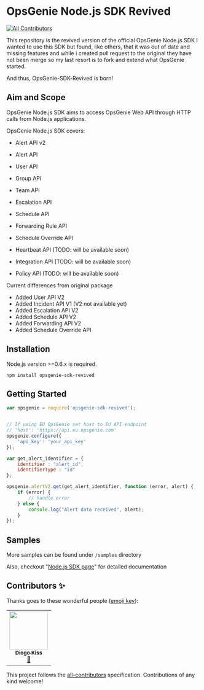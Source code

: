 # OpsGenie Node.js SDK Revived
<!-- ALL-CONTRIBUTORS-BADGE:START - Do not remove or modify this section -->
[![All Contributors](https://img.shields.io/badge/all_contributors-1-orange.svg?style=flat-square)](#contributors-)
<!-- ALL-CONTRIBUTORS-BADGE:END -->

This repository is the revived version of the official OpsGenie Node.js SDK
I wanted to use this SDK but found, like others, that it was out of date and missing features and while i created pull request to the original they have not been merge so my last resort is to fork and extend what OpsGenie started.

And thus, OpsGenie-SDK-Revived is born!


## Aim and Scope

OpsGenie Node.js SDK aims to access OpsGenie Web API through HTTP calls from Node.js applications.

OpsGenie Node.js SDK covers:

* Alert API v2
* Alert API 
* User API
* Group API
* Team API
* Escalation API
* Schedule API
* Forwarding Rule API
* Schedule Override API 


* Heartbeat API (TODO: will be available soon)
* Integration API (TODO: will be available soon)
* Policy API (TODO: will be available soon)

Current differences from original package
* Added User API V2
* Added Incident API V1 (V2 not available yet)
* Added Escalation API V2
* Added Schedule API V2
* Added Forwarding API V2
* Added Schedule Override API

## Installation
Node.js version >=0.6.x is required.

`npm install opsgenie-sdk-revived`

## Getting Started

```js
var opsgenie = require('opsgenie-sdk-revived');


// If using EU OpsGenie set host to EU API endpoint
// 'host': 'https://api.eu.opsgenie.com'
opsgenie.configure({
    'api_key': 'your_api_key'
});
```

```js
var get_alert_identifier = {
    identifier : "alert_id",
    identifierType : "id"
};

opsgenie.alertV2.get(get_alert_identifier, function (error, alert) {
    if (error) {
        // handle error
    } else {
        console.log("Alert data received", alert);
    }
});
```
## Samples

More samples can be found under `/samples` directory

Also, checkout "[Node.js SDK page](https://www.opsgenie.com/docs/api-and-client-libraries/opsgenie-nodejs-api)" for detailed documentation

## Contributors ✨

Thanks goes to these wonderful people ([emoji key](https://allcontributors.org/docs/en/emoji-key)):

<!-- ALL-CONTRIBUTORS-LIST:START - Do not remove or modify this section -->
<!-- prettier-ignore-start -->
<!-- markdownlint-disable -->
<table>
  <tr>
    <td align="center"><a href="https://github.com/diogokiss"><img src="https://avatars.githubusercontent.com/u/779938?v=4?s=100" width="100px;" alt=""/><br /><sub><b>Diogo Kiss</b></sub></a><br /><a href="https://github.com/DanCarlyon/opsgenie-sdk-revived/issues?q=author%3Adiogokiss" title="Bug reports">🐛</a></td>
  </tr>
</table>

<!-- markdownlint-restore -->
<!-- prettier-ignore-end -->

<!-- ALL-CONTRIBUTORS-LIST:END -->

This project follows the [all-contributors](https://github.com/all-contributors/all-contributors) specification. Contributions of any kind welcome!